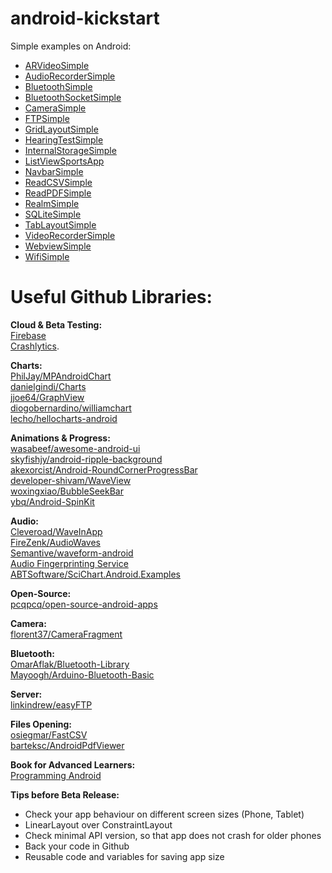 # android-kickstart

Simple examples on Android:

- [ARVideoSimple](https://github.com/tuttelikz/android-kickstart/tree/main/ARVideoSimple)
- [AudioRecorderSimple](https://github.com/tuttelikz/android-kickstart/tree/main/AudioRecorderSimple)
- [BluetoothSimple](https://github.com/tuttelikz/android-kickstart/tree/main/BluetoothSimple)
- [BluetoothSocketSimple](https://github.com/tuttelikz/android-kickstart/tree/main/BluetoothSocketSimple)
- [CameraSimple](https://github.com/tuttelikz/android-kickstart/tree/main/CameraSimple)
- [FTPSimple](https://github.com/tuttelikz/android-kickstart/tree/main/FTPSimple)
- [GridLayoutSimple](https://github.com/tuttelikz/android-kickstart/tree/main/GridLayoutSimple)
- [HearingTestSimple](https://github.com/tuttelikz/android-kickstart/tree/main/HearingTestSimple)
- [InternalStorageSimple](https://github.com/tuttelikz/android-kickstart/tree/main/InternalStorageSimple)
- [ListViewSportsApp](https://github.com/tuttelikz/android-kickstart/tree/main/ListViewSportsApp)
- [NavbarSimple](https://github.com/tuttelikz/android-kickstart/tree/main/NavbarSimple)
- [ReadCSVSimple](https://github.com/tuttelikz/android-kickstart/tree/main/ReadCSVSimple)
- [ReadPDFSimple](https://github.com/tuttelikz/android-kickstart/tree/main/ReadPDFSimple)
- [RealmSimple](https://github.com/tuttelikz/android-kickstart/tree/main/RealmSimple)
- [SQLiteSimple](https://github.com/tuttelikz/android-kickstart/tree/main/SQLiteSimple)
- [TabLayoutSimple](https://github.com/tuttelikz/android-kickstart/tree/main/TabLayoutSimple)
- [VideoRecorderSimple](https://github.com/tuttelikz/android-kickstart/tree/main/VideoRecorderSimple)
- [WebviewSimple](https://github.com/tuttelikz/android-kickstart/tree/main/WebviewSimple)
- [WifiSimple](https://github.com/tuttelikz/android-kickstart/tree/main/WifiSimple)  

# Useful Github Libraries:
**Cloud & Beta Testing:**  
[Firebase](https://firebase.google.com/)  
[Crashlytics](https://fabric.io/kits/android/crashlytics/install).

**Charts:**   
[PhilJay/MPAndroidChart](https://github.com/PhilJay/MPAndroidChart)  
[danielgindi/Charts](https://github.com/danielgindi/Charts)  
[jjoe64/GraphView](https://github.com/jjoe64/GraphView)  
[diogobernardino/williamchart](https://github.com/diogobernardino/williamchart)  
[lecho/hellocharts-android](https://github.com/lecho/hellocharts-android)  

**Animations & Progress:**  
[wasabeef/awesome-android-ui](https://github.com/wasabeef/awesome-android-ui)   
[skyfishjy/android-ripple-background](https://github.com/skyfishjy/android-ripple-background)  
[akexorcist/Android-RoundCornerProgressBar](https://github.com/akexorcist/Android-RoundCornerProgressBar)  
[developer-shivam/WaveView](https://github.com/developer-shivam/WaveView)  
[woxingxiao/BubbleSeekBar](https://github.com/woxingxiao/BubbleSeekBar)  
[ybq/Android-SpinKit](https://github.com/ybq/Android-SpinKit)  

**Audio:**  
[Cleveroad/WaveInApp](https://github.com/Cleveroad/WaveInApp)  
[FireZenk/AudioWaves](https://github.com/FireZenk/AudioWaves)  
[Semantive/waveform-android](https://github.com/Semantive/waveform-android)  
[Audio Fingerprinting Service](https://www.acrcloud.com/)  
[ABTSoftware/SciChart.Android.Examples](https://github.com/ABTSoftware/SciChart.Android.Examples)

**Open-Source:**  
[pcqpcq/open-source-android-apps](https://github.com/pcqpcq/open-source-android-apps)  

**Camera:**  
[florent37/CameraFragment](https://github.com/florent37/CameraFragment)  

**Bluetooth:**  
[OmarAflak/Bluetooth-Library](https://github.com/OmarAflak/Bluetooth-Library)  
[Mayoogh/Arduino-Bluetooth-Basic](https://github.com/Mayoogh/Arduino-Bluetooth-Basic)  

**Server:**  
[linkindrew/easyFTP](https://github.com/linkindrew/easyFTP)  

**Files Opening:**  
[osiegmar/FastCSV](https://github.com/osiegmar/FastCSV)  
[barteksc/AndroidPdfViewer](https://github.com/barteksc/AndroidPdfViewer)  

**Book for Advanced Learners:**  
[Programming Android](https://www.amazon.com/Programming-Android-Generation-Mobile-Devices/dp/1449316646)

**Tips before Beta Release:**
- Check your app behaviour on different screen sizes (Phone, Tablet)
- LinearLayout over ConstraintLayout
- Check minimal API version, so that app does not crash for older phones
- Back your code in Github
- Reusable code and variables for saving app size